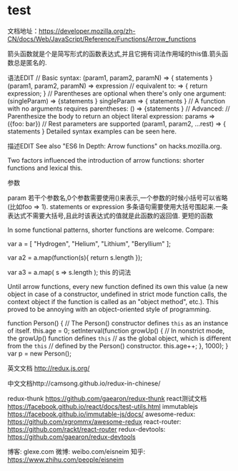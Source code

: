 # test

文档地址：https://developer.mozilla.org/zh-CN/docs/Web/JavaScript/Reference/Functions/Arrow_functions

箭头函数就是个是简写形式的函数表达式,并且它拥有词法作用域的this值.箭头函数总是匿名的.

语法EDIT
// Basic syntax: (param1, param2, paramN) => { statements } (param1, param2, paramN) => expression // equivalent to:  => { return expression; } // Parentheses are optional when there's only one argument: (singleParam) => {statements } singleParam => { statements } // A function with no arguments requires parentheses: () => {statements } // Advanced: // Parenthesize the body to return an object literal expression: params => ({foo: bar}) // Rest parameters are supported (param1, param2, ...rest) => { statements }
Detailed syntax examples can be seen here.

描述EDIT
See also "ES6 In Depth: Arrow functions" on hacks.mozilla.org.

Two factors influenced the introduction of arrow functions: shorter functions and lexical this.

参数

param
若干个参数名,0个参数需要使用()来表示,一个参数的时候小括号可以省略(比如foo => 1).
statements or expression
多条语句需要使用大括号围起来.一条表达式不需要大括号,且此时该表达式的值就是此函数的返回值.
更短的函数

In some functional patterns, shorter functions are welcome. Compare:

var a = [
  "Hydrogen",
  "Helium",
  "Lithium",
  "Beryl­lium"
];

var a2 = a.map(function(s){ return s.length });

var a3 = a.map( s => s.length );
this 的词法

Until arrow functions, every new function defined its own this value (a new object in case of a constructor, undefined in strict mode function calls, the context object if the function is called as an "object method", etc.). This proved to be annoying with an object-oriented style of programming.

function Person() { // The Person() constructor defines `this` as an instance of itself.   this.age = 0; setInterval(function growUp() { // In nonstrict mode, the growUp() function defines `this` // as the global object, which is different from the `this` // defined by the Person() constructor.   this.age++; }, 1000); } var p = new Person();




英文文档 http://redux.js.org/

中文文档http://camsong.github.io/redux-in-chinese/

redux-thunk https://github.com/gaearon/redux-thunk
react测试文档 https://facebook.github.io/react/docs/test-utils.html
immutablejs https://facebook.github.io/immutable-js/docs/
awesome-redux: https://github.com/xgrommx/awesome-redux
react-router: https://github.com/rackt/react-router
redux-devtools:  https://github.com/gaearon/redux-devtools


博客: glexe.com
微博:  weibo.com/eisneim
知乎:  https://www.zhihu.com/people/eisneim


